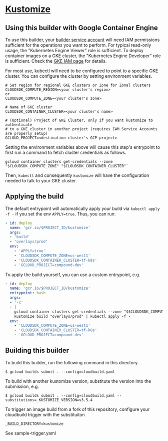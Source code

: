 # [Kustomize](https://github.com/kubernetes-sigs/kustomize)

## Using this builder with Google Container Engine

To use this builder, your
[builder service account](https://cloud.google.com/cloud-build/docs/how-to/service-account-permissions)
will need IAM permissions sufficient for the operations you want to perform. For
typical read-only usage, the "Kubernetes Engine Viewer" role is sufficient. To
deploy container images on a GKE cluster, the "Kubernetes Engine Developer" role
is sufficient. Check the
[GKE IAM page](https://cloud.google.com/container-engine/docs/iam-integration)
for details.

For most use, kubectl will need to be configured to point to a specific GKE
cluster. You can configure the cluster by setting environment variables.

    # Set region for regional GKE clusters or Zone for Zonal clusters
    CLOUDSDK_COMPUTE_REGION=<your cluster's region>
    or
    CLOUDSDK_COMPUTE_ZONE=<your cluster's zone>

    # Name of GKE cluster
    CLOUDSDK_CONTAINER_CLUSTER=<your cluster's name>

    # (Optional) Project of GKE Cluster, only if you want kustomize to authenticate
    # to a GKE cluster in another project (requires IAM Service Accounts are properly setup)
    GCLOUD_PROJECT=<destination cluster's GCP project>

Setting the environment variables above will cause this step's entrypoint to
first run a command to fetch cluster credentials as follows.

    gcloud container clusters get-credentials --zone "$CLOUDSDK_COMPUTE_ZONE" "$CLOUDSDK_CONTAINER_CLUSTER"`

Then, `kubectl` and consequently `kustomize` will have the configuration needed to talk to your GKE cluster.

## Applying the build

The default entrypoint will automatically apply your build via `kubectl apply -f -` if you set the env `APPLY=true`. Thus, you can run:

```yaml
- id: deploy
  name: 'gcr.io/$PROJECT_ID/kustomize'
  args:
  - 'build'
  - 'overlays/prod'
  env:
    - 'APPLY=true'
    - 'CLOUDSDK_COMPUTE_ZONE=us-west1'
    - 'CLOUDSDK_CONTAINER_CLUSTER=tf-k8s'
    - 'GCLOUD_PROJECT=compound-dev'
```

To apply the build yourself, you can use a custom entrypoint, e.g.

```yaml
- id: deploy
  name: 'gcr.io/$PROJECT_ID/kustomize'
  entrypoint: bash
  args:
  - '-c'
  - |
    gcloud container clusters get-credentials --zone "$$CLOUDSDK_COMPUTE_ZONE" "$$CLOUDSDK_CONTAINER_CLUSTER"
    kustomize build "overlays/prod" | kubectl apply -f -
  env:
    - 'CLOUDSDK_COMPUTE_ZONE=us-west1'
    - 'CLOUDSDK_CONTAINER_CLUSTER=tf-k8s'
    - 'GCLOUD_PROJECT=compound-dev'
```

## Building this builder

To build this builder, run the following command in this directory.

    $ gcloud builds submit . --config=cloudbuild.yaml

To build with another kustomize version, substitute the version into the submission, e.g.

    $ gcloud builds submit . --config=cloudbuild.yaml --substitutions=_KUSTOMIZE_VERSION=v3.5.4

To trigger an image build from a fork of this repository, configure your cloudbuild trigger with the substituiton

```
_BUILD_DIRECTORY=kustomize
```

See sample-trigger.yaml
